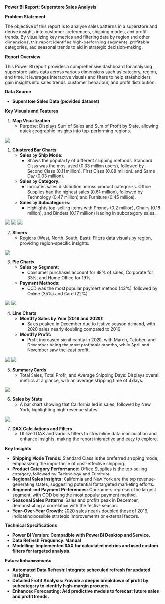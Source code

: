 **Power BI Report: Superstore Sales Analysis**

**Problem Statement**

The objective of this report is to analyse sales patterns in a superstore and derive insights into customer preferences, shipping modes, and profit trends. By visualizing key metrics and filtering data by region and other dimensions, this report identifies high-performing segments, profitable categories, and seasonal trends to aid in strategic decision-making.

**Report Overview**

This Power BI report provides a comprehensive dashboard for analysing superstore sales data across various dimensions such as category, region, and time. It leverages interactive visuals and filters to help stakeholders gain insights into sales trends, customer behaviour, and profit distribution.

**Data Source**

- **Superstore Sales Data (provided dataset)**

**Key Visuals and Features**

1. **Map Visualization**
    - Purpose: Displays Sum of Sales and Sum of Profit by State, allowing quick geographic insights into top-performing regions.

![](https://github.com/mayurkini/Super-Store-Sales-Analysis/blob/main/Screenshot%20(109).png)

1. **Clustered Bar Charts**
    - **Sales by Ship Mode:**
        - Shows the popularity of different shipping methods. Standard Class was the most used (0.33 million users), followed by Second Class (0.11 million), First Class (0.08 million), and Same Day (0.03 million).
    - **Sales by Category:**
        - Indicates sales distribution across product categories. Office Supplies had the highest sales (0.64 million), followed by Technology (0.47 million) and Furniture (0.45 million).
    - **Sales by Subcategories:**
        - Highlights top-selling items with Phones (0.2 million), Chairs (0.18 million), and Binders (0.17 million) leading in subcategory sales.

![](https://github.com/mayurkini/Super-Store-Sales-Analysis/blob/main/Sales%20by%20ship%20mode.png)
![](https://github.com/mayurkini/Super-Store-Sales-Analysis/blob/main/Sales%20by%20Category.png)
![](https://github.com/mayurkini/Super-Store-Sales-Analysis/blob/main/Sales%20by%20Subcategory.png)

2. **Slicers**
    - Regions (West, North, South, East): Filters data visuals by region, providing region-specific insights.

![](https://github.com/mayurkini/Super-Store-Sales-Analysis/blob/main/Slicer.png)

3. **Pie Charts**
    - **Sales by Segment:**
        - Consumer purchases account for 48% of sales, Corporate for 33%, and Home Office for 19%.
    - **Payment Methods:**
        - COD was the most popular payment method (43%), followed by Online (35%) and Card (22%).

![](https://github.com/mayurkini/Super-Store-Sales-Analysis/blob/main/Sales%20By%20segment.png)
![](https://github.com/mayurkini/Super-Store-Sales-Analysis/blob/main/Sales%20by%20Payment%20mode.png)

4. **Line Charts**
    - **Monthly Sales by Year (2019 and 2020):**
        - Sales peaked in December due to festive season demand, with 2020 sales nearly doubling compared to 2019.
    - **Monthly Profit:**
        - Profit increased significantly in 2020, with March, October, and December being the most profitable months, while April and November saw the least profit.

![](https://github.com/mayurkini/Super-Store-Sales-Analysis/blob/main/MOnthly%20Profit%20by%20year.png)
![](https://github.com/mayurkini/Super-Store-Sales-Analysis/blob/main/Month%20sales%20by%20Year%20.png)

5. **Summary Cards**
    - Total Sales, Total Profit, and Average Shipping Days: Displays overall metrics at a glance, with an average shipping time of 4 days.

![](https://github.com/mayurkini/Super-Store-Sales-Analysis/blob/main/Cards.png)

6. **Sales by State**
    - A bar chart showing that California led in sales, followed by New York, highlighting high-revenue states.

![](https://github.com/mayurkini/Super-Store-Sales-Analysis/blob/main/Sales%20by%20state.png)

7. **DAX Calculations and Filters**
    - Utilized DAX and various filters to streamline data manipulation and enhance insights, making the report interactive and easy to explore.

**Key Insights**

- **Shipping Mode Trends:** Standard Class is the preferred shipping mode, emphasizing the importance of cost-effective shipping.
- **Product Category Performance:** Office Supplies is the top-selling category, followed by Technology and Furniture.
- **Regional Sales Insights:** California and New York are the top revenue-generating states, suggesting potential for targeted marketing efforts.
- **Segment and Payment Preferences:** Consumers represent the largest segment, with COD being the most popular payment method.
- **Seasonal Sales Patterns**: Sales and profits peak in December, demonstrating a correlation with the festive season.
- **Year-Over-Year Growth:** 2020 sales nearly doubled those of 2019, indicating possible strategic improvements or external factors.

**Technical Specifications**

- **Power BI Version: Compatible with Power BI Desktop and Service.**
- **Data Refresh Frequency: Manual**
- **Modelling: Implemented DAX for calculated metrics and used custom filters for targeted analysis.**

**Future Enhancements**

- **Automated Data Refresh: Integrate scheduled refresh for updated insights.**
- **Detailed Profit Analysis: Provide a deeper breakdown of profit by subcategory to identify high-margin products.**
- **Enhanced Forecasting: Add predictive models to forecast future sales and profit trends.**
